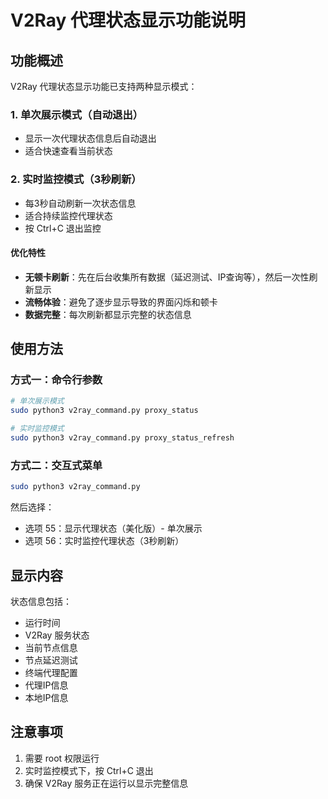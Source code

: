 # V2Ray 代理状态显示功能说明

## 功能概述

V2Ray 代理状态显示功能已支持两种显示模式：

### 1. 单次展示模式（自动退出）
- 显示一次代理状态信息后自动退出
- 适合快速查看当前状态

### 2. 实时监控模式（3秒刷新）
- 每3秒自动刷新一次状态信息
- 适合持续监控代理状态
- 按 Ctrl+C 退出监控

#### 优化特性
- **无顿卡刷新**：先在后台收集所有数据（延迟测试、IP查询等），然后一次性刷新显示
- **流畅体验**：避免了逐步显示导致的界面闪烁和顿卡
- **数据完整**：每次刷新都显示完整的状态信息

## 使用方法

### 方式一：命令行参数

```bash
# 单次展示模式
sudo python3 v2ray_command.py proxy_status

# 实时监控模式
sudo python3 v2ray_command.py proxy_status_refresh
```

### 方式二：交互式菜单

```bash
sudo python3 v2ray_command.py
```

然后选择：
- 选项 55：显示代理状态（美化版）- 单次展示
- 选项 56：实时监控代理状态（3秒刷新）

## 显示内容

状态信息包括：
- 运行时间
- V2Ray 服务状态
- 当前节点信息
- 节点延迟测试
- 终端代理配置
- 代理IP信息
- 本地IP信息

## 注意事项

1. 需要 root 权限运行
2. 实时监控模式下，按 Ctrl+C 退出
3. 确保 V2Ray 服务正在运行以显示完整信息